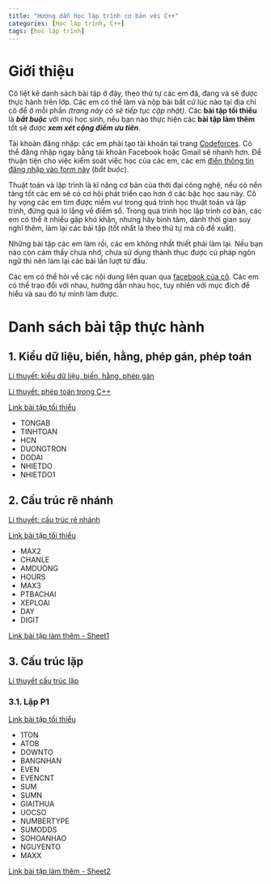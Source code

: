 ```yaml
---
title: "Hướng dẫn học lập trình cơ bản với C++"
categories: [Học lập trình, C++]
tags: [học lập trình]
---
```

# Giới thiệu

Cô liệt kê danh sách bài tập ở đây, theo thứ tự các em đã, đang và sẽ được thực hành trên lớp. Các em có thể làm và nộp bài bất cứ lúc nào tại địa chỉ cô để ở mỗi phần *(trang này cô sẽ tiếp tục cập nhật)*. Các __bài tập tối thiểu__ là __*bắt buộc*__ với mọi học sinh, nếu bạn nào thực hiện các __bài tập làm thêm__ tốt sẽ được __*xem xét cộng điểm ưu tiên*__.

Tài khoản đăng nhập: các em phải tạo tài khoản tại trang [Codeforces](http://codeforces.com/). Có thể đăng nhập ngay bằng tài khoản Facebook hoặc Gmail sẽ nhanh hơn. Để thuận tiện cho việc kiểm soát việc học của các em, các em [điền thông tin đăng nhập vào form này](https://drive.google.com/open?id=1vZFQnoB2N8z_9tf54WIlX_30CI9bWdMWDvZiXWq3ylw) (*bắt buộc*).

Thuật toán và lập trình là kĩ năng cơ bản của thời đại công nghệ, nếu có nền tảng tốt các em sẽ có cơ hội phát triển cao hơn ở các bậc học sau này. Cô hy vọng các em tìm được niềm vui trong quá trình học thuật toán và lập trình, đừng quá lo lắng về điểm số. Trong quá trình học lập trình cơ bản, các em có thể ít nhiều gặp khó khăn, nhưng hãy bình tâm, dành thời gian suy nghĩ thêm, làm lại các bài tập (tốt nhất là theo thứ tự mà cô đề xuất).  

Những bài tập các em làm rồi, các em không nhất thiết phải làm lại. Nếu bạn nào còn cảm thấy chưa nhớ, chưa sử dụng thành thục được cú pháp ngôn ngữ thì nên làm lại các bài lần lượt từ đầu.

Các em có thể hỏi về các nội dung liên quan qua [facebook của cô](https://www.facebook.com/hoang.ha.3914). Các em có thể trao đổi với nhau, hướng dẫn nhau học, tuy nhiên với mục đích để hiểu và sau đó tự mình làm được.

# Danh sách bài tập thực hành

## 1. Kiểu dữ liệu, biến, hằng, phép gán, phép toán

[Lí thuyết: kiểu dữ liệu, biến, hằng, phép gán](http://thomasabc.xyz/posts/li-thuyet-cpp-co-ban/)

[Lí thuyết: phép toán trong C++](http://thomasabc.xyz/posts/toan-tu-cpp/)

[Link bài tập tối thiểu](http://codeforces.com/group/EJ0k8l1752/contest/294687)

* TONGAB
* TINHTOAN
* HCN
* DUONGTRON
* DODAI
* NHIETDO
* NHIETDO1

## 2. Cấu trúc rẽ nhánh

[Lí thuyết: cấu trúc rẽ nhánh](http://thomasabc.xyz/posts/cau-truc-re-nhanh/)

[Link bài tập tối thiểu](http://codeforces.com/group/EJ0k8l1752/contest/294730)

* MAX2
* CHANLE
* AMDUONG
* HOURS
* MAX3
* PTBACHAI
* XEPLOAI
* DAY
* DIGIT

[Link bài tập làm thêm - Sheet1](https://docs.google.com/spreadsheets/d/1he8I1l0zzBN4F6jcgpQtdqzzCUo61jExpUlBXfx45-k/edit?usp=sharing)

## 3. Cấu trúc lặp

[Lí thuyết cấu trúc lặp](http://thomasabc.xyz/posts/cau-truc-lap/)

### 3.1. Lặp P1

[Link bài tập tối thiểu](http://codeforces.com/group/EJ0k8l1752/contest/294766)

* 1TON
* ATOB
* DOWNTO
* BANGNHAN
* EVEN
* EVENCNT
* SUM
* SUMN
* GIAITHUA
* UOCSO
* NUMBERTYPE
* SUMODDS
* SOHOANHAO
* NGUYENTO
* MAXX

[Link bài tập làm thêm - Sheet2](https://docs.google.com/spreadsheets/d/1he8I1l0zzBN4F6jcgpQtdqzzCUo61jExpUlBXfx45-k/edit?usp=sharing)

